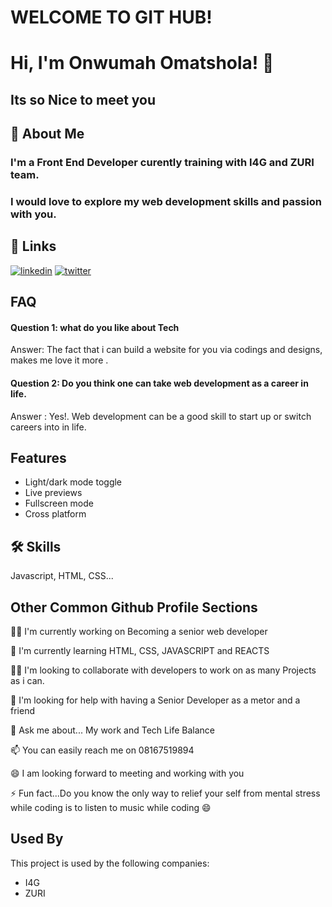 # WELCOME TO GIT HUB!
# Hi, I'm Onwumah Omatshola! 👋 
## Its so Nice to meet you
## 🚀 About Me
### I'm a Front End Developer curently training with I4G and ZURI team.   
### I would love to explore my web development skills and passion with you. 


## 🔗 Links

[![linkedin](https://img.shields.io/badge/linkedin-0A66C2?style=for-the-badge&logo=linkedin&logoColor=white)](https://www.linkedin.com/in/omatshola-onwumah-609341162/)
[![twitter](https://img.shields.io/badge/twitter-1DA1F2?style=for-the-badge&logo=twitter&logoColor=white)](https://twitter.com/omashozie)


## FAQ

#### Question 1: what do you like about Tech

Answer: The fact that i can build a website for you via codings and designs, makes me love it more .

#### Question 2: Do you think one can take web development as a career in life.

Answer : Yes!. Web development can be a good skill to start up or switch careers into in life.


## Features

- Light/dark mode toggle
- Live previews
- Fullscreen mode
- Cross platform


## 🛠 Skills
Javascript, HTML, CSS...


## Other Common Github Profile Sections
👩‍💻 I'm currently working on Becoming a senior web developer 

🧠 I'm currently learning HTML, CSS, JAVASCRIPT and REACTS

👯‍♀️ I'm looking to collaborate with developers to work on as many Projects as i can.

🤔 I'm looking for help with having a Senior Developer as a metor and a friend

💬 Ask me about... My work and Tech Life Balance 

📫 You can easily reach me on 08167519894 

😄 I am looking forward to meeting and working with you

⚡️ Fun fact...Do you know the only way to relief your self from mental stress while coding is to listen to music while coding 😄


## Used By

This project is used by the following companies:

- I4G
- ZURI
